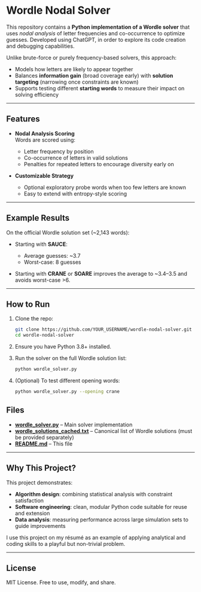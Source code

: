 # Wordle Nodal Solver

This repository contains a **Python implementation of a Wordle solver** that uses *nodal analysis* of letter frequencies and co-occurrence to optimize guesses. Developed using ChatGPT, in order to explore its code creation and debugging capabilities.

Unlike brute-force or purely frequency-based solvers, this approach:
- Models how letters are likely to appear together  
- Balances **information gain** (broad coverage early) with **solution targeting** (narrowing once constraints are known)  
- Supports testing different **starting words** to measure their impact on solving efficiency  

---

## Features
- **Nodal Analysis Scoring**  
  Words are scored using:  
  - Letter frequency by position  
  - Co-occurrence of letters in valid solutions  
  - Penalties for repeated letters to encourage diversity early on  

- **Customizable Strategy**  
  - Optional exploratory probe words when too few letters are known  
  - Easy to extend with entropy-style scoring  

---

## Example Results
On the official Wordle solution set (~2,143 words):

- Starting with **SAUCE**:  
  - Average guesses: ~3.7  
  - Worst-case: 8 guesses  

- Starting with **CRANE** or **SOARE** improves the average to ~3.4–3.5 and avoids worst-case >6.  

---

## How to Run
1. Clone the repo:
   ```bash
   git clone https://github.com/YOUR_USERNAME/wordle-nodal-solver.git
   cd wordle-nodal-solver
   ```

2. Ensure you have Python 3.8+ installed.

3. Run the solver on the full Wordle solution list:
   ```bash
   python wordle_solver.py
   ```

4. (Optional) To test different opening words:
   ```bash
   python wordle_solver.py --opening crane
   ```

## Files

- [**wordle_solver.py**](https://github.com/PCexec25/Wordle-Nodal-Solver/blob/main/wordle_solver.py) – Main solver implementation  
- [**wordle_solutions_cached.txt**](https://github.com/PCexec25/Wordle-Nodal-Solver/blob/main/wordle_solutions_cached.txt) – Canonical list of Wordle solutions (must be provided separately)  
- [**README.md**](https://github.com/PCexec25/Wordle-Nodal-Solver/blob/main/README.md) – This file  

---

## Why This Project?
This project demonstrates:
- **Algorithm design**: combining statistical analysis with constraint satisfaction
- **Software engineering**: clean, modular Python code suitable for reuse and extension
- **Data analysis**: measuring performance across large simulation sets to guide improvements

I use this project on my résumé as an example of applying analytical and coding skills to a playful but non-trivial problem.  

---

## License
MIT License. Free to use, modify, and share.  
